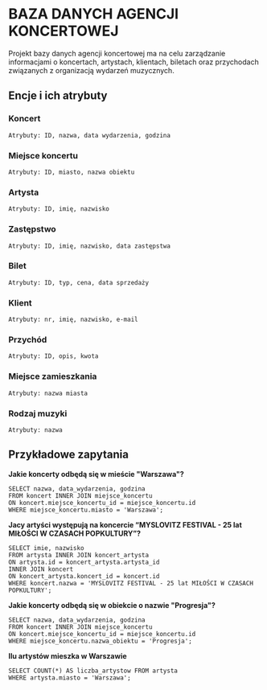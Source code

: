 # BAZA DANYCH AGENCJI KONCERTOWEJ

Projekt bazy danych agencji koncertowej ma na celu zarządzanie informacjami o koncertach,
artystach, klientach, biletach oraz przychodach związanych z organizacją wydarzeń muzycznych.

## Encje i ich atrybuty

### Koncert
    Atrybuty: ID, nazwa, data wydarzenia, godzina

### Miejsce koncertu
    Atrybuty: ID, miasto, nazwa obiektu

### Artysta
    Atrybuty: ID, imię, nazwisko

### Zastępstwo
    Atrybuty: ID, imię, nazwisko, data zastępstwa

### Bilet
    Atrybuty: ID, typ, cena, data sprzedaży

### Klient
    Atrybuty: nr, imię, nazwisko, e-mail

### Przychód
    Atrybuty: ID, opis, kwota

### Miejsce zamieszkania
    Atrybuty: nazwa miasta

### Rodzaj muzyki
    Atrybuty: nazwa

## Przykładowe zapytania

**Jakie koncerty odbędą się w mieście "Warszawa"?**
```
SELECT nazwa, data_wydarzenia, godzina
FROM koncert INNER JOIN miejsce_koncertu
ON koncert.miejsce_koncertu_id = miejsce_koncertu.id
WHERE miejsce_koncertu.miasto = 'Warszawa';
```

**Jacy artyści występują na koncercie “MYSLOVITZ FESTIVAL - 25 lat MIŁOŚCI W CZASACH POPKULTURY”?**

```
SELECT imie, nazwisko
FROM artysta INNER JOIN koncert_artysta
ON artysta.id = koncert_artysta.artysta_id
INNER JOIN koncert
ON koncert_artysta.koncert_id = koncert.id
WHERE koncert.nazwa = 'MYSLOVITZ FESTIVAL - 25 lat MIŁOŚCI W CZASACH
POPKULTURY';
```

**Jakie koncerty odbędą się w obiekcie o nazwie "Progresja"?**
```
SELECT nazwa, data_wydarzenia, godzina
FROM koncert INNER JOIN miejsce_koncertu
ON koncert.miejsce_koncertu_id = miejsce_koncertu.id
WHERE miejsce_koncertu.nazwa_obiektu = 'Progresja';
```

**Ilu artystów mieszka w Warszawie**
```
SELECT COUNT(*) AS liczba_artystow FROM artysta
WHERE artysta.miasto = 'Warszawa';
```